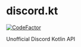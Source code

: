 # discord.kt
[![CodeFactor](https://img.shields.io/codefactor/grade/github/discord-kt/discord.kt?label=code%20quality&style=for-the-badge)](https://www.codefactor.io/repository/github/discord-kt/discord.kt)

Unofficial Discord Kotlin API

